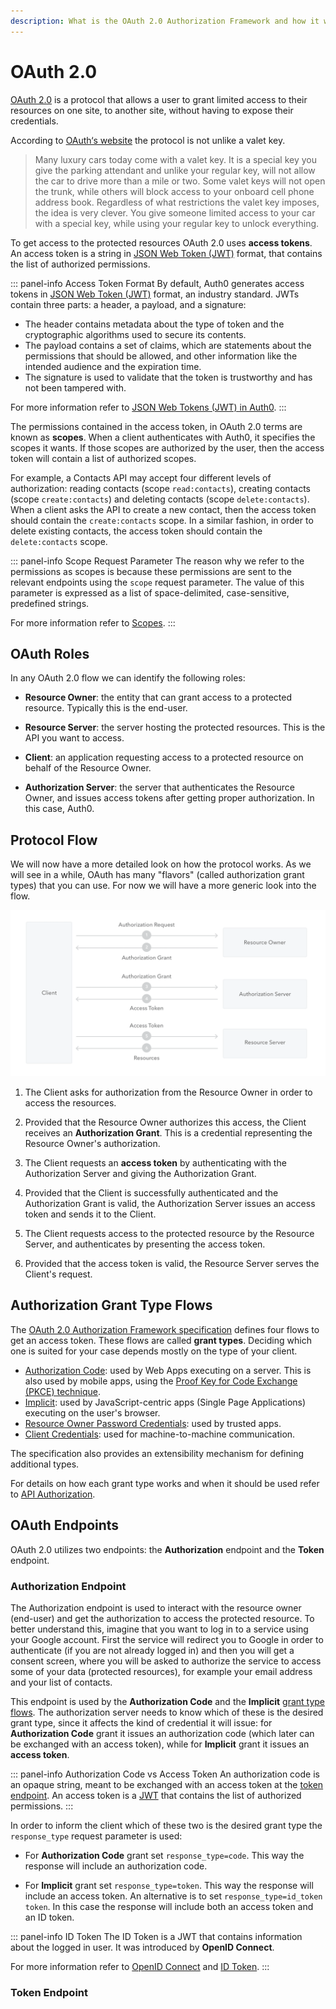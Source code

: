 ```yaml
---
description: What is the OAuth 2.0 Authorization Framework and how it works.
---
```

# OAuth 2.0

[OAuth 2.0](https://oauth.net/2/) is a protocol that allows a user to grant limited access to their resources on one site, to another site, without having to expose their credentials.

According to [OAuth‘s website](http://oauth.net/about/) the protocol is not unlike a valet key.

> Many luxury cars today come with a valet key. It is a special key you give the parking attendant and unlike your regular key, will not allow the car to drive more than a mile or two. Some valet keys will not open the trunk, while others will block access to your onboard cell phone address book. Regardless of what restrictions the valet key imposes, the idea is very clever. You give someone limited access to your car with a special key, while using your regular key to unlock everything.

To get access to the protected resources OAuth 2.0 uses **access tokens**. An access token is a string in [JSON Web Token (JWT)](/jwt) format, that contains the list of authorized permissions.

::: panel-info Access Token Format
By default, Auth0 generates access tokens in [JSON Web Token (JWT)](/jwt) format, an industry standard. JWTs contain three parts: a header, a payload, and a signature:
 - The header contains metadata about the type of token and the cryptographic algorithms used to secure its contents.
 - The payload contains a set of claims, which are statements about the permissions that should be allowed, and other information like the intended audience and the expiration time.
 - The signature is used to validate that the token is trustworthy and has not been tampered with.

 For more information refer to [JSON Web Tokens (JWT) in Auth0](/jwt).
:::

The permissions contained in the access token, in OAuth 2.0 terms are known as **scopes**. When a client authenticates with Auth0, it specifies the scopes it wants. If those scopes are authorized by the user, then the access token will contain a list of authorized scopes.

For example, a Contacts API may accept four different levels of authorization: reading contacts (scope `read:contacts`), creating contacts (scope `create:contacts`) and deleting contacts (scope `delete:contacts`). When a client asks the API to create a new contact, then the access token should contain the `create:contacts` scope. In a similar fashion, in order to delete existing contacts, the access token should contain the `delete:contacts` scope.

::: panel-info Scope Request Parameter
The reason why we refer to the permissions as scopes is because these permissions are sent to the relevant endpoints using the `scope` request parameter. The value of this parameter is expressed as a list of space-delimited, case-sensitive, predefined strings.

For more information refer to [Scopes](/scopes).
:::


## OAuth Roles

In any OAuth 2.0 flow we can identify the following roles:

- **Resource Owner**: the entity that can grant access to a protected resource. Typically this is the end-user.

- **Resource Server**: the server hosting the protected resources. This is the API you want to access.

- **Client**: an application requesting access to a protected resource on behalf of the Resource Owner.

- **Authorization Server**: the server that authenticates the Resource Owner, and issues access tokens after getting proper authorization. In this case, Auth0.


## Protocol Flow

We will now have a more detailed look on how the protocol works. As we will see in a while, OAuth has many "flavors" (called authorization grant types) that you can use. For now we will have a more generic look into the flow.

![Generic OAuth Flow](/media/articles/protocols/oauth2-generic-flow.png)

1. The Client asks for authorization from the Resource Owner in order to access the resources.

1. Provided that the Resource Owner authorizes this access, the Client receives an **Authorization Grant**. This is a credential representing the Resource Owner's authorization.

1. The Client requests an **access token** by authenticating with the Authorization Server and giving the Authorization Grant.

1. Provided that the Client is successfully authenticated and the Authorization Grant is valid, the Authorization Server issues an access token and sends it to the Client.

1. The Client requests access to the protected resource by the Resource Server, and authenticates by presenting the access token.

1. Provided that the access token is valid, the Resource Server serves the Client's request.


## Authorization Grant Type Flows

The [OAuth 2.0 Authorization Framework specification](https://tools.ietf.org/html/rfc6749) defines four flows to get an access token. These flows are called **grant types**. Deciding which one is suited for your case depends mostly on the type of your client.

- [Authorization Code](/api-auth/grant/authorization-code): used by Web Apps executing on a server. This is also used by mobile apps, using the [Proof Key for Code Exchange (PKCE) technique](/api-auth/grant/authorization-code-pkce).
- [Implicit](/api-auth/grant/implicit): used by JavaScript-centric apps (Single Page Applications) executing on the user's browser.
- [Resource Owner Password Credentials](/api-auth/grant/password): used by trusted apps.
- [Client Credentials](/api-auth/grant/client-credentials): used for machine-to-machine communication.

The specification also provides an extensibility mechanism for defining additional types.

For details on how each grant type works and when it should be used refer to [API Authorization](/api-auth).


## OAuth Endpoints

OAuth 2.0 utilizes two endpoints: the **Authorization** endpoint and the **Token** endpoint.

### Authorization Endpoint

The Authorization endpoint is used to interact with the resource owner (end-user) and get the authorization to access the protected resource. To better understand this, imagine that you want to log in to a service using your Google account. First the service will redirect you to Google in order to authenticate (if you are not already logged in) and then you will get a consent screen, where you will be asked to authorize the service to access some of your data (protected resources), for example your email address and your list of contacts.

This endpoint is used by the **Authorization Code** and the **Implicit** [grant type flows](#authorization-grant-type-flows). The authorization server needs to know which of these is the desired grant type, since it affects the kind of credential it will issue: for **Authorization Code** grant it issues an authorization code  (which later can be exchanged with an access token), while for **Implicit** grant it issues an **access token**.

::: panel-info Authorization Code vs Access Token
An authorization code is an opaque string, meant to be exchanged with an access token at the [token endpoint](#token-endpoint). An access token is a [JWT](/jwt) that contains the list of authorized permissions.
:::

In order to inform the client which of these two is the desired grant type the `response_type` request parameter is used:

- For **Authorization Code** grant set `response_type=code`. This way the response will include an authorization code.

- For **Implicit** grant set `response_type=token`. This way the response will include an access token. An alternative is to set `response_type=id_token token`. In this case the response will include both an access token and an ID token.

::: panel-info ID Token
The ID Token is a JWT that contains information about the logged in user. It was introduced by **OpenID Connect**.

For more information refer to [OpenID Connect](/protocols/oidc) and [ID Token](/tokens/id-token).
:::


### Token Endpoint

